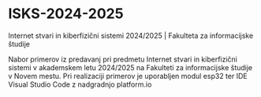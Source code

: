 # ISKS-2024-2025
Internet stvari in kiberfizični sistemi 2024/2025 | Fakulteta za informacijske študije

Nabor primerov iz predavanj pri predmetu Internet stvari in kiberfizični sistemi v akademskem letu 2024/2025 na Fakulteti za informacijske študije v Novem mestu. Pri realizaciji primerov je uporabljen modul esp32 ter IDE Visual Studio Code z nadgradnjo platform.io
